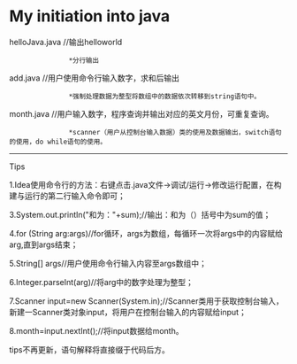 # My initiation into java

helloJava.java   //输出helloworld

                   *分行输出

add.java         //用户使用命令行输入数字，求和后输出

                   *强制处理数据为整型将数组中的数据依次转移到string语句中。
                   
month.java       //用户输入数字，程序查询并输出对应的英文月份，可重复查询。

                   *scanner（用户从控制台输入数据）类的使用及数据输出，switch语句的使用，do while语句的使用。



-----------------------------------
Tips

1.Idea使用命令行的方法：右键点击.java文件->调试/运行->修改运行配置，在构建与运行的第二行输入命令即可；

3.System.out.println("和为："+sum);//输出：和为（）括号中为sum的值；

4.for (String arg:args)//for循环，args为数组，每循环一次将args中的内容赋给arg,直到args结束；

5.String[] args//用户使用命令行输入内容至args数组中；

6.Integer.parseInt(arg)//将arg中的数字处理为整型；

7.Scanner input=new Scanner(System.in);//Scanner类用于获取控制台输入，新建一Scanner类对象input，将用户在控制台输入的内容赋给input；

8.month=input.nextInt();//将input数据给month。

tips不再更新，语句解释将直接缀于代码后方。
